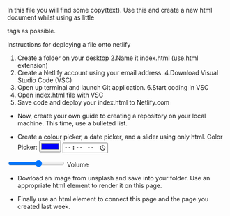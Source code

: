 In this file you will find some copy(text). Use this and create a new html document whilst using as little <div> tags as possible.

Instructions for deploying a file onto netlify

1. Create a folder on your desktop
2.Name it index.html (use.html extension)
3. Create a Netlify account using your email address.
4.Download Visual Studio Code (VSC)
5. Open up terminal and launch Git application.
6.Start coding in VSC
7. Open index.html file with VSC
8. Save code and deploy your index.html to Netlify.com 

- Now, create your own guide to creating a repository on your local machine. This time, use a bulleted list.

- Create a colour picker, a date picker, and a slider using only html.
 <label for="colorpicker">Color Picker:</label>
   <input type="color" id="colorpicker" value="#0000ff">
   <input type="time" id="appt" name="appt"
       min="09:00" max="18:00" required>

 <input type="range" id="volume" name="volume"
         min="0" max="11">
  <label for="volume">Volume</label>

- Dowload an image from unsplash and save into your folder. Use an appropriate html element to render it on this page.
  
- Finally use an html element to connect this page and the page you created last week.